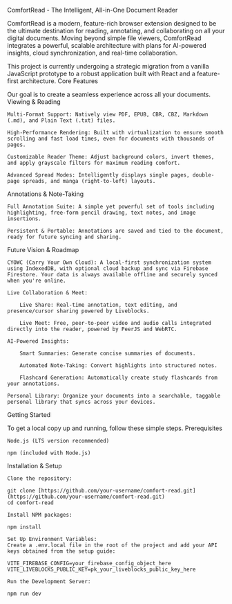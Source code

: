 ComfortRead - The Intelligent, All-in-One Document Reader

ComfortRead is a modern, feature-rich browser extension designed to be the ultimate destination for reading, annotating, and collaborating on all your digital documents. Moving beyond simple file viewers, ComfortRead integrates a powerful, scalable architecture with plans for AI-powered insights, cloud synchronization, and real-time collaboration.

This project is currently undergoing a strategic migration from a vanilla JavaScript prototype to a robust application built with React and a feature-first architecture.
Core Features

Our goal is to create a seamless experience across all your documents.
Viewing & Reading

    Multi-Format Support: Natively view PDF, EPUB, CBR, CBZ, Markdown (.md), and Plain Text (.txt) files.

    High-Performance Rendering: Built with virtualization to ensure smooth scrolling and fast load times, even for documents with thousands of pages.

    Customizable Reader Theme: Adjust background colors, invert themes, and apply grayscale filters for maximum reading comfort.

    Advanced Spread Modes: Intelligently displays single pages, double-page spreads, and manga (right-to-left) layouts.

Annotations & Note-Taking

    Full Annotation Suite: A simple yet powerful set of tools including highlighting, free-form pencil drawing, text notes, and image insertions.

    Persistent & Portable: Annotations are saved and tied to the document, ready for future syncing and sharing.

Future Vision & Roadmap

    CYOWC (Carry Your Own Cloud): A local-first synchronization system using IndexedDB, with optional cloud backup and sync via Firebase Firestore. Your data is always available offline and securely synced when you're online.

    Live Collaboration & Meet:

        Live Share: Real-time annotation, text editing, and presence/cursor sharing powered by Liveblocks.

        Live Meet: Free, peer-to-peer video and audio calls integrated directly into the reader, powered by PeerJS and WebRTC.

    AI-Powered Insights:

        Smart Summaries: Generate concise summaries of documents.

        Automated Note-Taking: Convert highlights into structured notes.

        Flashcard Generation: Automatically create study flashcards from your annotations.

    Personal Library: Organize your documents into a searchable, taggable personal library that syncs across your devices.

Getting Started

To get a local copy up and running, follow these simple steps.
Prerequisites

    Node.js (LTS version recommended)

    npm (included with Node.js)

Installation & Setup

    Clone the repository:

    git clone [https://github.com/your-username/comfort-read.git](https://github.com/your-username/comfort-read.git)
    cd comfort-read

    Install NPM packages:

    npm install

    Set Up Environment Variables:
    Create a .env.local file in the root of the project and add your API keys obtained from the setup guide:

    VITE_FIREBASE_CONFIG=your_firebase_config_object_here
    VITE_LIVEBLOCKS_PUBLIC_KEY=pk_your_liveblocks_public_key_here

    Run the Development Server:

    npm run dev

